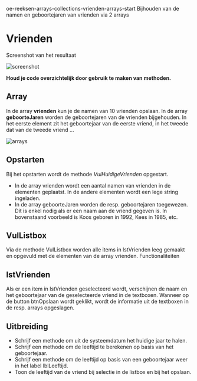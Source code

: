 oe-reeksen-arrays-collections-vrienden-arrays-start
Bijhouden van de namen en geboortejaren van vrienden via 2 arrays
# Vrienden
Screenshot van het resultaat

![screenshot](/images/screenshot.png)

**Houd je code overzichtelijk door gebruik te maken van methoden.**
## Array
In de array **vrienden** kun je de namen van 10 vrienden opslaan.
In de array **geboorteJaren** worden de geboortejaren van de vrienden
bijgehouden. In het eerste element zit het geboortejaar van de eerste vriend, in
het tweede dat van de tweede vriend … 

![arrays](/images/arrays.png)

## Opstarten
Bij het opstarten wordt de methode *VulHuidigeVrienden* opgestart. 
- In de array vrienden wordt een aantal namen van vrienden in de elementen geplaatst. 
In de andere elementen wordt een lege string ingeladen.
- In de array geboorteJaren worden de resp. geboortejaren toegewezen. Dit is enkel nodig als er een naam aan de vriend gegeven is.
In bovenstaand voorbeeld is Koos geboren in 1992, Kees in 1985, etc.
## VulListbox
Via de methode VulListbox worden alle items in lstVrienden leeg gemaakt en opgevuld met de elementen van de array vrienden.
Functionaliteiten
## lstVrienden
Als er  een item in lstVrienden geselecteerd wordt, verschijnen de naam en het geboortejaar van de geselecteerde vriend in de textboxen. Wanneer op de button btnOpslaan wordt geklikt, wordt de informatie uit de textboxen in de resp. arrays opgeslagen.
## Uitbreiding
- Schrijf een methode om uit de systeemdatum het huidige jaar te halen. 
- Schrijf een methode om de leeftijd te berekenen op basis van het geboortejaar.
- Schrijf een methode om de leeftijd op basis van een geboortejaar weer in het label lblLeeftijd.
- Toon de leeftijd van de vriend bij selectie in de listbox en bij het opslaan.
